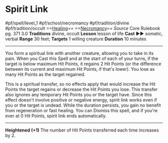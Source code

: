 # Spirit Link
#pf/spell/level_1 #pf/school/necromancy #pf/tradition/divine #pf/tradition/occult
==[Healing](../../../Traits/Healing.md)== ==[Necromancy](../../../Traits/Necromancy.md)==
*Source* Core Rulebook pg. 371 3.0
**Traditions** divine, occult
**Lesson** lesson of life
**Cast** ►► somatic, verbal
**Range** 30 feet; **Targets** 1 willing creature
**Duration** 10 minutes

---
You form a spiritual link with another creature, allowing you to take in its pain. When you Cast this Spell and at the start of each of your turns, if the target is below maximum Hit Points, it regains 2 Hit Points (or the difference between its current and maximum Hit Points, if that's lower). You lose as many Hit Points as the target regained.

This is a spiritual transfer, so no effects apply that would increase the Hit Points the target regains or decrease the Hit Points you lose. This transfer also ignores any temporary Hit Points you or the target have. Since this effect doesn't involve positive or negative energy, spirit link works even if you or the target is undead. While the duration persists, you gain no benefit from regeneration or fast healing. You can Dismiss this spell, and if you're ever at 0 Hit Points, spirit link ends automatically.

<hr>

**Heightened (+1)** The number of Hit Points transferred each time increases by 2.